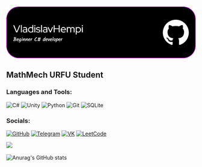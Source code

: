 [![Header](https://github.com/VladislavBukirev/vladislavbukirev/blob/main/assets/github-header-image.png)](https://github.com/VladislavBukirev)

## MathMech URFU Student

### Languages and Tools:
![C#](https://img.shields.io/badge/-CSharp-090909?style=for-the-badge&logo=C#&logoColor=47C5FB)
![Unity](https://img.shields.io/badge/-Unity-090909?style=for-the-badge&logo=unity&logoColor=097CDB)
![Python](https://img.shields.io/badge/-Python-090909?style=for-the-badge&logo=Python&logoColor=F8C52C)
![Git](https://img.shields.io/badge/-Git-090909?style=for-the-badge&logo=git&logoColor=F88C00)
![SQLite](https://img.shields.io/badge/-SQLite-090909?style=for-the-badge&logo=SQLite&logoColor=F88C00)

### Socials:
[![GitHub](https://img.shields.io/badge/-GitHub-090909?style=for-the-badge&logo=github&logoColor=27A0D9)](https://github.com/VladislavBukirev)
[![Telegram](https://img.shields.io/badge/-Telegram-090909?style=for-the-badge&logo=telegram&logoColor=27A0D9)](https://t.me/vladislavhempi)
[![VK](https://img.shields.io/badge/-VK-090909?style=for-the-badge&logo=Vk&logoColor=4F7DB3)](https://vk.com/vladislavhempi)
[![LeetCode](https://img.shields.io/badge/-LeetCode-090909?style=for-the-badge&logo=leetcode&logoColor=4F7DB3)](https://leetcode.com/VladislavBukirev/)

![](https://komarev.com/ghpvc/?username=vladislavbukirev&label=PROFILE+VIEWS&color=ff69b4)

![Anurag's GitHub stats](https://github-readme-stats.vercel.app/api?username=VladislavBukirev&show_icons=true&hide=stars,prs&theme=synthwave)
